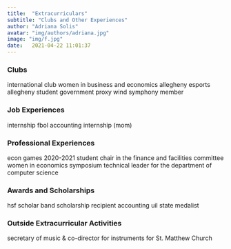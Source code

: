 ```yaml
---
title:  "Extracurriculars"
subtitle: "Clubs and Other Experiences"
author: "Adriana Solis"
avatar: "img/authors/adriana.jpg"
image: "img/f.jpg"
date:   2021-04-22 11:01:37
---
```


### Clubs

international club
women in business and economics
allegheny esports
allegheny student government proxy
wind symphony member

### Job Experiences

internship fbol
accounting internship (mom)

### Professional Experiences

econ games 2020-2021
student chair in the finance and facilities committee
women in economics symposium
technical leader for the department of computer science

### Awards and Scholarships

hsf scholar
band scholarship recipient
accounting uil state medalist

### Outside Extracurricular Activities

secretary of music & co-director for instruments for St. Matthew Church
